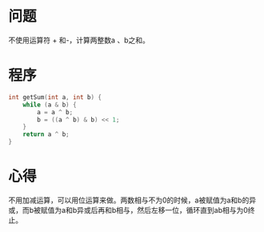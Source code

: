 # 问题
不使用运算符 + 和-，计算两整数a 、b之和。
# 程序
```C
int getSum(int a, int b) {
    while (a & b) {
        a = a ^ b;
        b = ((a ^ b) & b) << 1;
    }
    return a ^ b;
}
```
# 心得
不用加减运算，可以用位运算来做。两数相与不为0的时候，a被赋值为a和b的异或，而b被赋值为a和b异或后再和b相与，然后左移一位，循环直到ab相与为0终止。